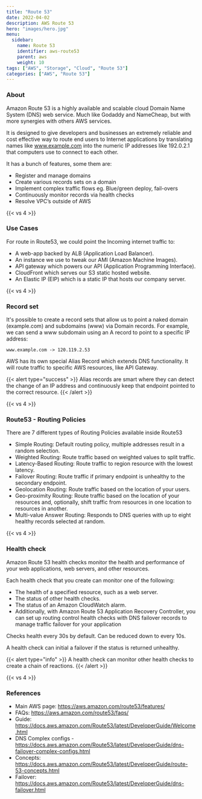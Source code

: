 ```yaml
---
title: "Route 53"
date: 2022-04-02
description: AWS Route 53
hero: "images/hero.jpg"
menu:
  sidebar:
    name: Route 53
    identifier: aws-route53
    parent: aws
    weight: 10
tags: ["AWS", "Storage", "Cloud", "Route 53"]
categories: ["AWS", "Route 53"]
---
```


### About

Amazon Route 53 is a highly available and scalable cloud Domain Name System (DNS) web service.
Much like Godaddy and NameCheap, but with more synergies with others AWS services.

It is designed to give developers and businesses an extremely reliable and cost effective way to route end users to Internet applications by translating names like www.example.com into the numeric IP addresses like 192.0.2.1 that computers use to connect to each other.


It has a bunch of features, some them are:
- Register and manage domains
- Create various records sets on a domain
- Implement complex traffic flows eg. Blue/green deploy, fail-overs
- Continuously monitor records via health checks
- Resolve VPC’s outside of AWS

{{< vs 4 >}}
### Use Cases

For route in Route53, we could point the Incoming internet traffic to:
- A web-app backed by ALB (Application Load Balancer).
- An instance we use to tweak our AMI (Amazon Machine Images).
- API gateway which powers our API (Application Programming Interface).
- CloudFront which serves our S3 static hosted website.
- An Elastic IP (EIP) which is a static IP that hosts our company server.

{{< vs 4 >}}
### Record set

It's possible to create a record sets that allow us to point a naked domain (example.com) and subdomains (www) via Domain records.
For example, we can send a www subdomain using an A record to point to a specific IP address:

`www.example.com -> 120.119.2.53`

AWS has its own special Alias Record which extends DNS functionality. It will route traffic to specific AWS resources, like API Gateway.

{{< alert type="success" >}}
Alias records are smart where they can detect the change of an IP address and continuously keep that endpoint pointed to the correct resource.
{{< /alert >}}


{{< vs 4 >}}
### Route53 - Routing Policies

There are 7 different types of Routing Policies available inside Route53

- Simple Routing: Default routing policy, multiple addresses result in a random selection.
- Weighted Routing: Route traffic based on weighted values to split traffic.
- Latency-Based Routing: Route traffic to region resource with the lowest latency.
- Failover Routing: Route traffic if primary endpoint is unhealthy to the secondary endpoint.
- Geolocation Routing: Route traffic based on the location of your users.
- Geo-proximity Routing: Route traffic based on the location of your resources and, optionally, shift traffic from resources in one location to resources in another.
- Multi-value Answer Routing: Responds to DNS queries with up to eight healthy records selected at random.

{{< vs 4 >}}
### Health check

Amazon Route 53 health checks monitor the health and performance of your web applications, web servers, and other resources.

Each health check that you create can monitor one of the following:

- The health of a specified resource, such as a web server.
- The status of other health checks.
- The status of an Amazon CloudWatch alarm.
- Additionally, with Amazon Route 53 Application Recovery Controller, you can set up routing control health checks with DNS failover records to manage traffic failover for your application

Checks health every 30s by default. Can be reduced down to every 10s.

A health check can initial a failover if the status is returned unhealthy.

{{< alert type="info" >}}
A health check can monitor other health checks to create a chain of reactions.
{{< /alert >}}

{{< vs 4 >}}
### References
- Main AWS page: https://aws.amazon.com/route53/features/
- FAQs: https://aws.amazon.com/route53/faqs/
- Guide: https://docs.aws.amazon.com/Route53/latest/DeveloperGuide/Welcome.html
- DNS Complex configs - https://docs.aws.amazon.com/Route53/latest/DeveloperGuide/dns-failover-complex-configs.html
- Concepts: https://docs.aws.amazon.com/Route53/latest/DeveloperGuide/route-53-concepts.html
- Failover: https://docs.aws.amazon.com/Route53/latest/DeveloperGuide/dns-failover.html